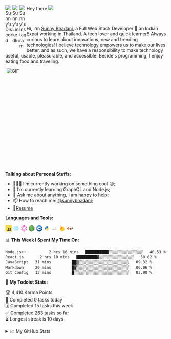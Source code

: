 Hey there <img src="https://media.giphy.com/media/hvRJCLFzcasrR4ia7z/giphy.gif" width="25px">
<a href="https://discord.gg/XTW52Kt">
  <img align="left" alt="Sunny's Discord" width="22px" src="https://cdn.jsdelivr.net/npm/simple-icons@v3/icons/discord.svg" />
</a>
<a href="https://www.linkedin.com/in/sunny-bhadani-40b1a8112/">
  <img align="left" alt="Sunny's LinkedIn" width="22px" src="https://cdn.jsdelivr.net/npm/simple-icons@v3/icons/linkedin.svg" />
</a>
<a href="https://www.instagram.com/abhisheknaiidu/">
  <img align="left" alt="Sunny's Instagram" width="22px" src="https://cdn.jsdelivr.net/npm/simple-icons@v3/icons/instagram.svg" />
</a>


<br />

Hi, I'm [Sunny Bhadani](https://www.linkedin.com/in/sunny-bhadani-40b1a8112/), a Full Web Stack Developer 🚀 an Indian Expat working in Thailand. 
A tech lover and quick learner!! Always curious to learn about innovations, new and trending technologies! I believe technology empowers us
to make our lives better, and as such, we have a responsibility to make technology useful, usable, pleasurable, and accessible.
Beside's programming, I enjoy eating food and traveling.

  <img align="right" alt="GIF" src="https://github.com/abhisheknaiidu/abhisheknaiidu/blob/master/code.gif?raw=true" width="500" height="320" />
  
**Talking about Personal Stuffs:**

- 👨🏽‍💻 I’m currently working on something cool :wink:;
- 🌱 I’m currently learning GraphQL and Node.js; 
- 💬 Ask me about anything, I am happy to help;
- 📫 How to reach me: [@sunnybhadani](https://www.linkedin.com/in/sunny-bhadani-40b1a8112/);
- 📝[Resume](https://drive.google.com/file/d/1F3fYvIKy9HhfG9WLulQ3KHy8vpVuVaVJ/view?usp=sharing)

**Languages and Tools:**  

<code><img height="20" src="https://raw.githubusercontent.com/github/explore/80688e429a7d4ef2fca1e82350fe8e3517d3494d/topics/javascript/javascript.png"></code>
<code><img height="20" src="https://raw.githubusercontent.com/github/explore/80688e429a7d4ef2fca1e82350fe8e3517d3494d/topics/react/react.png"></code>
<code><img height="20" src="https://raw.githubusercontent.com/github/explore/5c058a388828bb5fde0bcafd4bc867b5bb3f26f3/topics/graphql/graphql.png"></code>
<code><img height="20" src="https://raw.githubusercontent.com/github/explore/80688e429a7d4ef2fca1e82350fe8e3517d3494d/topics/nodejs/nodejs.png"></code>
<code><img height="20" src="https://raw.githubusercontent.com/github/explore/80688e429a7d4ef2fca1e82350fe8e3517d3494d/topics/cpp/cpp.png"></code>
<code><img height="20" src="https://raw.githubusercontent.com/github/explore/80688e429a7d4ef2fca1e82350fe8e3517d3494d/topics/python/python.png"></code>
<code><img height="20" src="https://raw.githubusercontent.com/github/explore/80688e429a7d4ef2fca1e82350fe8e3517d3494d/topics/mysql/mysql.png"></code>
<code><img height="20" src="https://raw.githubusercontent.com/github/explore/80688e429a7d4ef2fca1e82350fe8e3517d3494d/topics/firebase/firebase.png"></code>
<code><img height="20" src="https://raw.githubusercontent.com/github/explore/80688e429a7d4ef2fca1e82350fe8e3517d3494d/topics/git/git.png"></code>

📊 **This Week I Spent My Time On:**
<!--START_SECTION:waka-->
```text
Node.js++          2 hrs 16 mins   ██████████░░░░░░░░░░░░░░░   40.53 % 
React.js       2 hrs 10 mins   █████████▓░░░░░░░░░░░░░░░   38.82 % 
JavaScript   31 mins         ██▒░░░░░░░░░░░░░░░░░░░░░░   09.32 % 
Markdown     20 mins         █▓░░░░░░░░░░░░░░░░░░░░░░░   06.06 % 
Git Config   13 mins         █░░░░░░░░░░░░░░░░░░░░░░░░   03.90 % 
```
<!--END_SECTION:waka-->

🚧 **My Todoist Stats:**
<!-- TODO-IST:START -->
🏆  4,410 Karma Points           
🌸  Completed 0 tasks today           
🗓  Completed 15 tasks this week           
✅  Completed 263 tasks so far           
⏳  Longest streak is 10 days
<!-- TODO-IST:END -->


<details>
<summary>📈 My GitHub Stats</summary>

<p align="center"> <img src="https://github-readme-stats.vercel.app/api?username=gingerdragon7&show_icons=true&theme=gotham" alt="gingerdragon7" />

</details>



